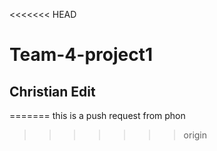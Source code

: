 <<<<<<< HEAD
# Team-4-project1

## Christian Edit
=======
this is a push request from phon
>>>>>>> origin
